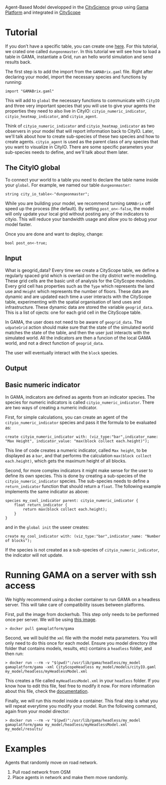 Agent-Based Model developped in the [CityScience](https://www.media.mit.edu/groups/city-science/overview/) group using [Gama Platform](https://gama-platform.github.io/) and integrated in [CityScope](https://www.media.mit.edu/projects/cityscope/overview/)


#  Tutorial

If you don’t have a specific table, you can create one [here](https://cityscope.media.mit.edu/CS_cityscopeJS/). For this tutorial, we crated one called `dungeonmaster`. In this tutorial we will see how to load a table in GAMA, instantiate a Grid, run an hello world simulation and send results back. 

The first step is to add the import from the `GAMABrix.gaml` file. Right after declaring your model, import the necessary species and functions by running:

```
import "GAMABrix.gaml"
```

This will add to `global` the necessary functions to communicate with `CityIO` and three very important species that you will use to give your agents the properties they need to also live in CityIO: `cityio_numeric_indicator`, `cityio_heatmap_indicator`, and `cityio_agent`.


Think of `cityio_numeric_indicator` and `cityio_heatmap_indicator` as two observers in your model that will report information back to CityIO. Later, we'll talk about how to create sub-species of these two species and how to create agents. `cityio_agent` is used as the parent class of any species that you want to visualize in CityIO. There are some specific parameters your sub-species needs to define, and we'll talk about them later.


## The CityIO global

To connect your world to a table you need to declare the table name inside your `global`. For example, we named our table `dungeonmaster`:

```
string city_io_table<-"dungeonmaster";
```

While you are building your model, we recommend turning `GAMABrix` off speed up the process (the default). By setting `post_on<-false`, the model will only update your local grid without posting any of the indicators to cityio. This will reduce your bandwidth usage and allow you to debug your model faster. 

Once you are done and want to deploy, change:
```
bool post_on<-true;
```



## Input

What is geogrid_data? Every time we create a CityScope table, we define a regularly spaced grid which is overlaid on the city district we’re modelling. These grid cells are the basic unit of analysis for the CityScope modules. Every grid cell has properties such as the `Type` which represents the land use and `Height` which represents the number of floors. These data are dynamic and are updated each time a user interacts with the CityScope table, experimenting with the spatial organisation of land uses and infrastructure. These dynamic data are stored the variable `geogrid_data`. This is a list of ojects: one for each grid cell in the CityScope table. 

In GAMA, the user does not need to be aware of `geogrid_data`. The `udpateGrid` action should make sure that the state of the simulated world matches the state of the table, and then the user just interacts with the simulated world. All the indicators are then a funcion of the local GAMA world, and not a direct function of `geogrid_data`. 

The user will eventually interact with the `block` species. 

## Output


## Basic numeric indicator

In GAMA, indicators are defined as agents from an indicator species. The species for numeric indicators is called `cityio_numeric_indicator`. There are two ways of creating a numeric indicator. 

First, for simple calculations, you can create an agent of the `cityio_numeric_indicator` species and pass it the formula to be evaluated as:
```
create cityio_numeric_indicator with: (viz_type:"bar",indicator_name: "Max Height", indicator_value: "max(block collect each.height)");
```

This line of code creates a numeric indicator, called `Max height`, to be displayed as a `bar`, and that performs the calculation `max(block collect each.height)`, which gets the maximum height of all blocks. 

Second, for more complex indicators it might make sense for the user to define its own species. This is done by creating a sub-species of the `cityio_numeric_indicator` species. The sub-species needs to define a `return_indicator` function that should return a `float`. The following example implements the same indicator as above:

```
species my_cool_indicator parent: cityio_numeric_indicator {
	float return_indicator {
		return max(block collect each.height);
	}
}
```
and in the `global init`  the useer creates:
```
create my_cool_indicator with: (viz_type:"bar",indicator_name: "Number of blocks");
```

If the species is not created as a sub-species of `cityio_numeric_indicator`, the indicator will not update. 




# Running GAMA on a server with ssh access

We highly recommend using a docker container to run GAMA on a headless server. This will take care of compatibility issues between platforms. 

First, pull the image from dockerhub. This step only needs to be performed once per server. We will be using [this image](https://hub.docker.com/r/gamaplatform/gama).
```
> docker pull gamaplatform/gama
```

Second, we will build the `xml` file with the model meta parameters. You will only need to do this once for each model. Ensure you model directory (the folder that contains models, results, etc) contains a `headless` folder, and then run:
```
> docker run --rm -v "$(pwd)":/usr/lib/gama/headless/my_model gamaplatform/gama -xml CityScopeHeadless my_model/models/cityIO.gaml my_model/headless/myHeadlessModel.xml
```

This creates a file called `myHeadlessModel.xml` in your `headless` folder. If you know how to edit this file, feel free to modify it now. For more information about this file, check the [documentation](https://gama-platform.github.io/wiki/Headless).

Finally, we will run this model inside a container. This final step is what you will repeat everytime you modify your model. Run the following command, again from your model director:
```
> docker run --rm -v "$(pwd)":/usr/lib/gama/headless/my_model gamaplatform/gama my_model/headless/myHeadlessModel.xml my_model/results/
```

# Examples

Agents that randomly move on road network.
1) Pull road network from OSM
2) Place agents in network and make them move randomly.
